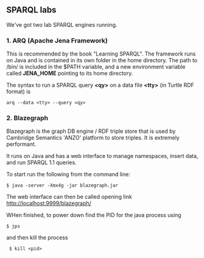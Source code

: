 ## SPARQL labs

We've got two lab SPARQL engines running.

### 1. ARQ (Apache Jena Framework)

This is recommended by the book "Learning SPARQL". The framework runs on Java and is contained in its own folder in the home directory. The path to /bin/ is included in the $PATH variable, and a new environment variable called **JENA_HOME** pointing to its home directory.

The syntax to run a SPARQL query __\<qy\>__ on a data file __\<tty\>__ (in Turtle RDF format) is

`` arq --data <tty> --query <qy> ``

### 2. Blazegraph

Blazegraph is the graph DB engine / RDF triple store that is used by Cambridge Semantics 'ANZO' platform to store triples. It is extremely performant.

It runs on Java and has a web interface to manage namespaces, insert data, and run SPARQL 1.1 queries.

To start run the following from the command line:

`` $ java -server -Xmx4g -jar blazegraph.jar ``

The web interface can then be called opening link [http://localhost:9999/blazegraph/](http://localhost:9999/blazegraph/)

WHen finished, to power down find the PID for the java process using

`` $ jps ``

and then kill the process

`` $ kill <pid>``
